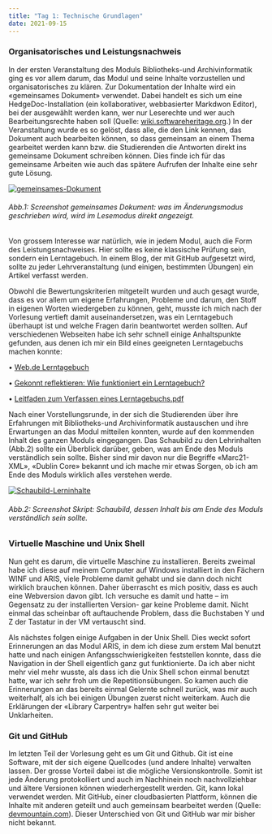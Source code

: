 ```yaml
---
title: "Tag 1: Technische Grundlagen"
date: 2021-09-15
---
```

<h3>Organisatorisches und Leistungsnachweis</h3>
<p>In der ersten Veranstaltung des Moduls Bibliotheks-und Archivinformatik ging es vor allem darum, das Modul und seine Inhalte vorzustellen und organisatorisches zu klären. Zur Dokumentation der Inhalte wird ein «gemeinsames Dokument» verwendet. Dabei handelt es sich um eine HedgeDoc-Installation (ein kollaborativer, webbasierter Markdwon Editor), bei der ausgewählt werden kann, wer nur Leserechte und wer auch Bearbeitungsrechte haben soll (Quelle: 
<a href="https://wiki.softwareheritage.org/wiki/HedgeDoc">wiki.softwareheritage.org</a>.) In der Veranstaltung wurde es so gelöst, dass alle, die den Link kennen, das Dokument auch bearbeiten können, so dass gemeinsam an einem Thema gearbeitet werden kann bzw. die Studierenden die Antworten direkt ins gemeinsame Dokument schreiben können. Dies finde ich für das gemeinsame Arbeiten wie auch das spätere Aufrufen der Inhalte eine sehr gute Lösung. </p>
 
<a href="https://ibb.co/48pVW3v"><img src="https://i.ibb.co/VgTqV5n/gemeinsames-Dokument.png" alt="gemeinsames-Dokument" border="0" /></a>
<h6><i>Abb.1: Screenshot gemeinsames Dokument: was im Änderungsmodus geschrieben wird, wird im Lesemodus direkt angezeigt.</i></h6>

<p>Von grossem Interesse war natürlich, wie in jedem Modul, auch die Form des Leistungsnachweises. Hier sollte es keine klassische Prüfung sein, sondern ein Lerntagebuch. In einem Blog, der mit GitHub aufgesetzt wird, sollte zu jeder Lehrveranstaltung (und einigen, bestimmten Übungen) ein Artikel verfasst werden. </p>
<p>Obwohl die Bewertungskriterien mitgeteilt wurden und auch gesagt wurde, dass es vor allem um eigene Erfahrungen, Probleme und darum, den Stoff in eigenen Worten wiedergeben zu können, geht, musste ich mich nach der Vorlesung vertieft damit auseinandersetzen, was ein Lerntagebuch überhaupt ist und welche Fragen darin beantwortet werden sollten. 
Auf verschiedenen Webseiten habe ich sehr schnell einige Anhaltspunkte gefunden, aus denen ich mir ein Bild eines geeigneten Lerntagebuchs machen konnte: </p>
<p>•	<a href="https://wb-web.de/material/methoden/das-lerntagebuch.html">Web.de Lerntagebuch</a> </p>
<p>•	<a href="https://www.raabe.de/blog/unterricht/gekonnt-reflektieren-wie-funktioniert-ein-lerntagebuch">Gekonnt reflektieren: Wie funktioniert ein Lerntagebuch?</a> </p>
<p>• <a href="https://www.google.com/url?sa=t&rct=j&q=&esrc=s&source=web&cd=&cad=rja&uact=8&ved=2ahUKEwin1MqC8b30AhUsNOwKHcXgAxAQFnoECCkQAQ&url=https%3A%2F%2Fwww.arealitaet.uni-kiel.de%2Fde%2Fdocuments%2Flerntagebuch.pdf&usg=AOvVaw1BWupWOHoFOZx8vx0rWDVs">Leitfaden zum Verfassen eines Lerntagebuchs.pdf</a> <p>
Nach einer Vorstellungsrunde, in der sich die Studierenden über ihre Erfahrungen mit Bibliotheks-und Archivinformatik austauschen und ihre Erwartungen an das Modul mitteilen konnten, wurde auf den kommenden Inhalt des ganzen Moduls eingegangen. Das Schaubild zu den Lehrinhalten (Abb.2) sollte ein Überblick darüber, geben, was am Ende des Moduls verständlich sein sollte. Bisher sind mir davon nur die Begriffe «Marc21-XML», «Dublin Core» bekannt und ich mache mir etwas Sorgen, ob ich am Ende des Moduls wirklich alles verstehen werde. 
 
<a href="https://ibb.co/QCZCf2C"><img src="https://i.ibb.co/0FkFcgF/Schaubild-Lerninhalte.png" alt="Schaubild-Lerninhalte" border="0" /></a>
<h6><i>Abb.2: Screenshot Skript: Schaubild, dessen Inhalt bis am Ende des Moduls verständlich sein sollte.</i></h6>

<h3>Virtuelle Maschine und Unix Shell</h3>
<p> Nun geht es darum, die virtuelle Maschine zu installieren. Bereits zweimal habe ich diese auf meinem Computer auf Windows installiert in den Fächern WINF und ARIS, viele Probleme damit gehabt und sie dann doch nicht wirklich brauchen können. Daher überrascht es mich positiv, dass es auch eine Webversion davon gibt. Ich versuche es damit und hatte – im Gegensatz zu der installierten Version- gar keine Probleme damit. Nicht einmal das scheinbar oft auftauchende Problem, dass die Buchstaben Y und Z der Tastatur in der VM vertauscht sind.</p>
<p>Als nächstes folgen einige Aufgaben in der Unix Shell. Dies weckt sofort Erinnerungen an das Modul ARIS, in dem ich diese zum erstem Mal benutzt hatte und nach einigen Anfangsschwierigkeiten feststellen konnte, dass die Navigation in der Shell eigentlich ganz gut funktionierte. Da ich aber nicht mehr viel mehr wusste, als dass ich die Unix Shell schon einmal benutzt hatte, war ich sehr froh um die Repetitionsübungen. So kamen auch die Erinnerungen an das bereits einmal Gelernte schnell zurück, was mir auch weiterhalf, als ich bei einigen Übungen zuerst nicht weiterkam. Auch die Erklärungen der «Library Carpentry» halfen sehr gut weiter bei Unklarheiten. </p>
<h3>Git und GitHub</h3>
Im letzten Teil der Vorlesung geht es um Git und Github. Git ist eine Software, mit der sich eigene Quellcodes (und andere Inhalte) verwalten lassen. Der grosse Vorteil dabei ist die mögliche Versionskontrolle. Somit ist jede Änderung protokolliert und auch im Nachhinein noch nachvollziehbar und ältere Versionen können wiederhergestellt werden. Git, kann lokal verwendet werden. Mit GitHub, einer cloudbasierten Plattform, können die Inhalte mit anderen geteilt und auch gemeinsam bearbeitet werden (Quelle: <a href="https://blog.devmountain.com/git-vs-github-whats-the-difference/">devmountain.com</a>). Dieser Unterschied von Git und GitHub war mir bisher nicht bekannt. 

